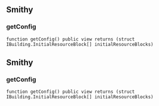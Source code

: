 ## Smithy








### getConfig

```solidity
function getConfig() public view returns (struct IBuilding.InitialResourceBlock[] initialResourceBlocks)
```







## Smithy








### getConfig

```solidity
function getConfig() public view returns (struct IBuilding.InitialResourceBlock[] initialResourceBlocks)
```







